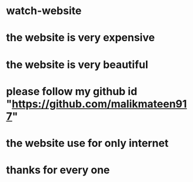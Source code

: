 # watch-website
# the website is very expensive
# the website is very beautiful
# please follow my github id "https://github.com/malikmateen917"



# the website use for only internet














# thanks for every one
